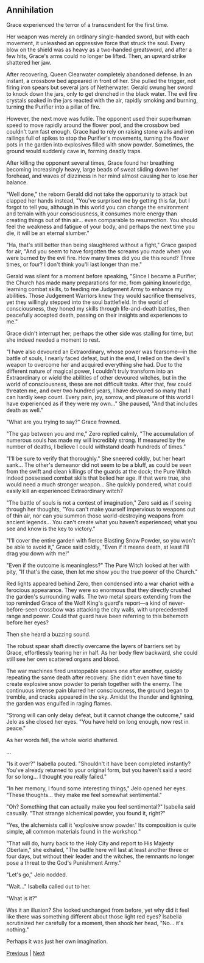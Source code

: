 ## Annihilation
Grace experienced the terror of a transcendent for the first time.

Her weapon was merely an ordinary single-handed sword, but with each movement, it unleashed an oppressive force that struck the soul. Every blow on the shield was as heavy as a two-handed greatsword, and after a few hits, Grace's arms could no longer be lifted. Then, an upward strike shattered her jaw.

After recovering, Queen Clearwater completely abandoned defense. In an instant, a crossbow bed appeared in front of her. She pulled the trigger, not firing iron spears but several jars of Netherwater. Gerald swung her sword to knock down the jars, only to get drenched in the black water. The evil fire crystals soaked in the jars reacted with the air, rapidly smoking and burning, turning the Purifier into a pillar of fire.

However, the next move was futile. The opponent used their superhuman speed to move rapidly around the flower pool, and the crossbow bed couldn't turn fast enough. Grace had to rely on raising stone walls and iron railings full of spikes to stop the Purifier's movements, turning the flower pots in the garden into explosives filled with snow powder. Sometimes, the ground would suddenly cave in, forming deadly traps.

After killing the opponent several times, Grace found her breathing becoming increasingly heavy, large beads of sweat sliding down her forehead, and waves of dizziness in her mind almost causing her to lose her balance.

"Well done," the reborn Gerald did not take the opportunity to attack but clapped her hands instead, "You've surprised me by getting this far, but I forgot to tell you, although in this world you can change the environment and terrain with your consciousness, it consumes more energy than creating things out of thin air... even comparable to resurrection. You should feel the weakness and fatigue of your body, and perhaps the next time you die, it will be an eternal slumber."

"Ha, that's still better than being slaughtered without a fight," Grace gasped for air, "And you seem to have forgotten the screams you made when you were burned by the evil fire. How many times did you die this round? Three times, or four? I don't think you'll last longer than me."

Gerald was silent for a moment before speaking, "Since I became a Purifier, the Church has made many preparations for me, from gaining knowledge, learning combat skills, to feeding me Judgement Army to enhance my abilities. Those Judgement Warriors knew they would sacrifice themselves, yet they willingly stepped into the soul battlefield. In the world of consciousness, they honed my skills through life-and-death battles, then peacefully accepted death, passing on their insights and experiences to me."

Grace didn't interrupt her; perhaps the other side was stalling for time, but she indeed needed a moment to rest.



"I have also devoured an Extraordinary, whose power was fearsome—in the battle of souls, I nearly faced defeat, but in the end, I relied on the devil's weapon to overcome her and acquired everything she had. Due to the different nature of magical power, I couldn't truly transform into an Extraordinary or wield the abilities of other devoured witches, but in the world of consciousness, these are not difficult tasks. After that, few could threaten me, and over two hundred years, I have devoured so many that I can hardly keep count. Every pain, joy, sorrow, and pleasure of this world I have experienced as if they were my own…" She paused, "And that includes death as well."

"What are you trying to say?" Grace frowned.

"The gap between you and me," Zero replied calmly, "The accumulation of numerous souls has made my will incredibly strong. If measured by the number of deaths, I believe I could withstand death hundreds of times."

"I'll be sure to verify that thoroughly." She sneered coldly, but her heart sank… The other's demeanor did not seem to be a bluff, as could be seen from the swift and clean killings of the guards at the dock; the Pure Witch indeed possessed combat skills that belied her age. If that were true, she would need a much stronger weapon... She quickly pondered, what could easily kill an experienced Extraordinary witch?

"The battle of souls is not a contest of imagination," Zero said as if seeing through her thoughts, "You can't make yourself impervious to weapons out of thin air, nor can you summon those world-destroying weapons from ancient legends... You can't create what you haven't experienced; what you see and know is the key to victory."

"I'll cover the entire garden with fierce Blasting Snow Powder, so you won't be able to avoid it," Grace said coldly, "Even if it means death, at least I'll drag you down with me!"

"Even if the outcome is meaningless?" The Pure Witch looked at her with pity, "If that's the case, then let me show you the true power of the Church."

Red lights appeared behind Zero, then condensed into a war chariot with a ferocious appearance. They were so enormous that they directly crushed the garden's surrounding walls. The two metal spears extending from the top reminded Grace of the Wolf King's guard's report—a kind of never-before-seen crossbow was attacking the city walls, with unprecedented range and power. Could that guard have been referring to this behemoth before her eyes?

Then she heard a buzzing sound.



The robust spear shaft directly overcame the layers of barriers set by Grace, effortlessly tearing her in half. As her body flew backward, she could still see her own scattered organs and blood.

The war machines fired unstoppable spears one after another, quickly repeating the same death after recovery. She didn't even have time to create explosive snow powder to perish together with the enemy. The continuous intense pain blurred her consciousness, the ground began to tremble, and cracks appeared in the sky. Amidst the thunder and lightning, the garden was engulfed in raging flames.

"Strong will can only delay defeat, but it cannot change the outcome," said Jelo as she closed her eyes. "You have held on long enough, now rest in peace."

As her words fell, the whole world shattered.

...

"Is it over?" Isabella pouted. "Shouldn't it have been completed instantly? You've already returned to your original form, but you haven't said a word for so long... I thought you really failed."

"In her memory, I found some interesting things," Jelo opened her eyes. "These thoughts... they make me feel somewhat sentimental."

"Oh? Something that can actually make you feel sentimental?" Isabella said casually. "That strange alchemical powder, you found it, right?"

"Yes, the alchemists call it 'explosive snow powder.' Its composition is quite simple, all common materials found in the workshop."



"That will do, hurry back to the Holy City and report to His Majesty Oberlain," she exhaled, "The battle here will last at least another three or four days, but without their leader and the witches, the remnants no longer pose a threat to the God's Punishment Army."

"Let's go," Jelo nodded.

"Wait..." Isabella called out to her.

"What is it?"

Was it an illusion? She looked unchanged from before, yet why did it feel like there was something different about those light red eyes? Isabella scrutinized her carefully for a moment, then shook her head, "No... it's nothing."

Perhaps it was just her own imagination.





[Previous](CH0313.md) | [Next](CH0315.md)
